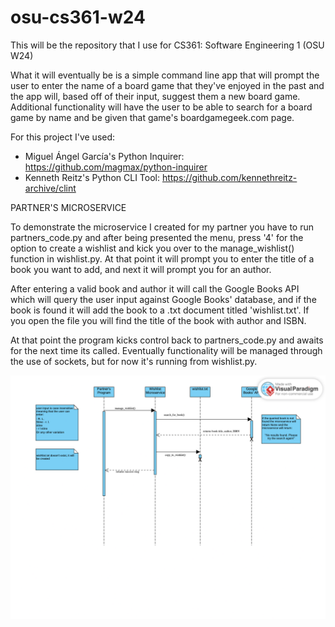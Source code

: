 # osu-cs361-w24

This will be the repository that I use for CS361: Software Engineering 1 (OSU W24)

What it will eventually be is a simple command line app that will prompt the user to enter the name of a board game that they've enjoyed in the past and the app will, based off of their input, suggest them a new board game. Additional functionality will have the user to be able to search for a board game by name and be given that game's boardgamegeek.com page.

For this project I've used:
 - Miguel Ángel García's Python Inquirer: https://github.com/magmax/python-inquirer
 - Kenneth Reitz's Python CLI Tool: https://github.com/kennethreitz-archive/clint



PARTNER'S  MICROSERVICE

To demonstrate the microservice I created for my partner you have to run partners_code.py and after being presented the menu, press '4' for the option to create a wishlist and kick you over to the manage_wishlist() function in wishlist.py. At that point it will prompt you to enter the title of a book you want to add, and next it will prompt you for an author.

After entering a valid book and author it will call the Google Books API which will query the user input against Google Books' database, and if the book is found it will add the book to a .txt document titled 'wishlist.txt'. If you open the file you will find the title of the book with author and ISBN.

At that point the program kicks control back to partners_code.py and awaits for the next time its called. Eventually functionality will be managed through the use of sockets, but for now it's running from wishlist.py.

![Microservice UML Sequence Diagram](./microservice/assignment%209%20uml.png)